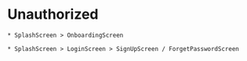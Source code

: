 # Unauthorized
    * SplashScreen > OnboardingScreen

    * SplashScreen > LoginScreen > SignUpScreen / ForgetPasswordScreen
    
